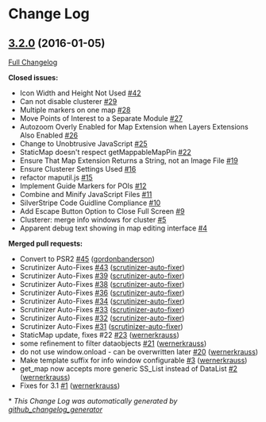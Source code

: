 # Change Log

## [3.2.0](https://github.com/gordonbanderson/Mappable/tree/3.2.0) (2016-01-05)
[Full Changelog](https://github.com/gordonbanderson/Mappable/compare/3.1.0...3.2.0)

**Closed issues:**

- Icon Width and Height Not Used [\#42](https://github.com/gordonbanderson/Mappable/issues/42)
- Can not disable clusterer [\#29](https://github.com/gordonbanderson/Mappable/issues/29)
- Multiple markers on one map [\#28](https://github.com/gordonbanderson/Mappable/issues/28)
- Move Points of Interest to a Separate Module [\#27](https://github.com/gordonbanderson/Mappable/issues/27)
- Autozoom Overly Enabled for Map Extension when Layers Extensions Also Enabled [\#26](https://github.com/gordonbanderson/Mappable/issues/26)
- Change to Unobtrusive JavaScript [\#25](https://github.com/gordonbanderson/Mappable/issues/25)
- StaticMap doesn't respect getMappableMapPin [\#22](https://github.com/gordonbanderson/Mappable/issues/22)
- Ensure That Map Extension Returns a String, not an Image File [\#19](https://github.com/gordonbanderson/Mappable/issues/19)
- Ensure Clusterer Settings Used [\#16](https://github.com/gordonbanderson/Mappable/issues/16)
- refactor maputil.js [\#15](https://github.com/gordonbanderson/Mappable/issues/15)
- Implement Guide Markers for POIs [\#12](https://github.com/gordonbanderson/Mappable/issues/12)
- Combine and Minify JavaScript Files [\#11](https://github.com/gordonbanderson/Mappable/issues/11)
- SilverStripe Code Guidline Compliance [\#10](https://github.com/gordonbanderson/Mappable/issues/10)
- Add Escape Button Option to Close Full Screen [\#9](https://github.com/gordonbanderson/Mappable/issues/9)
- Clusterer: merge info windows for cluster [\#5](https://github.com/gordonbanderson/Mappable/issues/5)
- Apparent debug text showing in map editing interface [\#4](https://github.com/gordonbanderson/Mappable/issues/4)

**Merged pull requests:**

- Convert to PSR2 [\#45](https://github.com/gordonbanderson/Mappable/pull/45) ([gordonbanderson](https://github.com/gordonbanderson))
- Scrutinizer Auto-Fixes [\#43](https://github.com/gordonbanderson/Mappable/pull/43) ([scrutinizer-auto-fixer](https://github.com/scrutinizer-auto-fixer))
- Scrutinizer Auto-Fixes [\#39](https://github.com/gordonbanderson/Mappable/pull/39) ([scrutinizer-auto-fixer](https://github.com/scrutinizer-auto-fixer))
- Scrutinizer Auto-Fixes [\#38](https://github.com/gordonbanderson/Mappable/pull/38) ([scrutinizer-auto-fixer](https://github.com/scrutinizer-auto-fixer))
- Scrutinizer Auto-Fixes [\#36](https://github.com/gordonbanderson/Mappable/pull/36) ([scrutinizer-auto-fixer](https://github.com/scrutinizer-auto-fixer))
- Scrutinizer Auto-Fixes [\#34](https://github.com/gordonbanderson/Mappable/pull/34) ([scrutinizer-auto-fixer](https://github.com/scrutinizer-auto-fixer))
- Scrutinizer Auto-Fixes [\#33](https://github.com/gordonbanderson/Mappable/pull/33) ([scrutinizer-auto-fixer](https://github.com/scrutinizer-auto-fixer))
- Scrutinizer Auto-Fixes [\#32](https://github.com/gordonbanderson/Mappable/pull/32) ([scrutinizer-auto-fixer](https://github.com/scrutinizer-auto-fixer))
- Scrutinizer Auto-Fixes [\#31](https://github.com/gordonbanderson/Mappable/pull/31) ([scrutinizer-auto-fixer](https://github.com/scrutinizer-auto-fixer))
- StaticMap update, fixes \#22 [\#23](https://github.com/gordonbanderson/Mappable/pull/23) ([wernerkrauss](https://github.com/wernerkrauss))
- some refinement to filter dataobjects  [\#21](https://github.com/gordonbanderson/Mappable/pull/21) ([wernerkrauss](https://github.com/wernerkrauss))
- do not use window.onload - can be overwritten later [\#20](https://github.com/gordonbanderson/Mappable/pull/20) ([wernerkrauss](https://github.com/wernerkrauss))
- Make template suffix for info window configurable [\#3](https://github.com/gordonbanderson/Mappable/pull/3) ([wernerkrauss](https://github.com/wernerkrauss))
- get\_map now accepts more generic SS\_List instead of DataList [\#2](https://github.com/gordonbanderson/Mappable/pull/2) ([wernerkrauss](https://github.com/wernerkrauss))
- Fixes for 3.1 [\#1](https://github.com/gordonbanderson/Mappable/pull/1) ([wernerkrauss](https://github.com/wernerkrauss))



\* *This Change Log was automatically generated by [github_changelog_generator](https://github.com/skywinder/Github-Changelog-Generator)*
